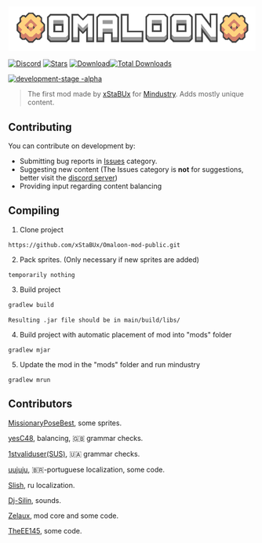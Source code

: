 ![Logo](img.png)

[![Discord](https://img.shields.io/discord/1011940744774303795.svg?color=7289da&logo=discord&label=Omaloon-Genral&style=for-the-badge)](https://discord.gg/bNMT82Hswb)
[![Stars](https://img.shields.io/github/stars/xStaBUx/Omaloon-mod-public?color=7289da&label=⭐️%20Please%20Star%20Omaloon%21&style=for-the-badge)](https://github.com/xStaBUx/Omaloon-mod-public)
[![Download](https://img.shields.io/github/v/release/xStaBUx/Omaloon-mod-public?color=6aa84f&include_prereleases&label=Latest%20version&logo=github&logoColor=white&style=for-the-badge)](https://github.com/xStaBUx/Omaloon-mod-public/releases)[![Total Downloads](https://img.shields.io/github/downloads/xStaBUx/Omaloon-mod-public/total?color=7289da&label&logo=docusign&logoColor=white&style=for-the-badge)](https://github.com/xStaBUx/Omaloon-mod-public/releases)

[![development-stage -alpha](https://user-images.githubusercontent.com/96493687/188486264-3567d32f-e0d5-4fbf-b294-b2759c61b144.svg)](https://github.com/xStaBUx/Omaloon-mod-public/tags)
  
> The first mod made by [xStaBUx](https://github.com/xStaBUx) for [Mindustry](https://github.com/Anuken/Mindustry). Adds mostly unique content.

## Contributing

You can contribute on development by:

* Submitting bug reports in [Issues](https://github.com/xStaBUx/Omaloon-mod-public/issues) category.
* Suggesting new content (The Issues category is **not** for suggestions, better visit the [discord server](https://discord.gg/bNMT82Hswb))
* Providing input regarding content balancing

## Compiling
1. Clone project 
```
https://github.com/xStaBUx/Omaloon-mod-public.git
```

2. Pack sprites. (Only necessary if new sprites are added)
```
temporarily nothing
```

3. Build project
```
gradlew build
```
`Resulting .jar file should be in main/build/libs/`

4. Build project with automatic placement of mod into "mods" folder
```
gradlew mjar
```
5. Update the mod in the "mods" folder and run mindustry
```
gradlew mrun
```

## Contributors

[MissionaryPoseBest](https://github.com/XJegaQuanty), some sprites.

[yesC48](https://github.com/yesC48), balancing, 🇬🇧 grammar checks.

[1stvaliduser(SUS)](https://github.com/1stvaliduser), 🇺🇦 grammar checks.

[uujuju](https://github.com/uujuju1), 🇧🇷-portuguese localization, some code.

[Slish](https://github.com/Slish562), ru localization.

[Dj-Silin](https://github.com/SilinVeredno), sounds.

[Zelaux](https://github.com/Zelaux), mod core and some code.

[TheEE145](https://github.com/TheEE145), some code.
